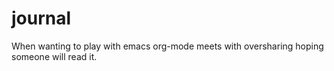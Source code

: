 # journal

When wanting to play with emacs org-mode meets with oversharing hoping someone
will read it.
